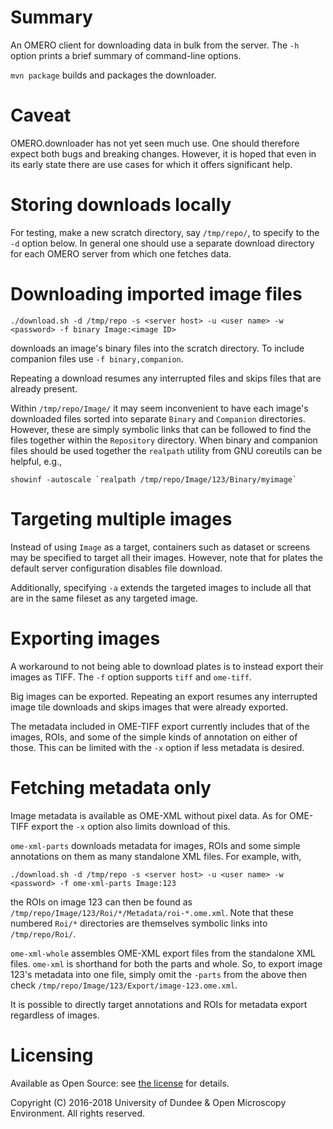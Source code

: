 # Summary

An OMERO client for downloading data in bulk from the server. The `-h`
option prints a brief summary of command-line options.

`mvn package` builds and packages the downloader.


# Caveat

OMERO.downloader has not yet seen much use. One should therefore expect
both bugs and breaking changes. However, it is hoped that even in its
early state there are use cases for which it offers significant help.


# Storing downloads locally

For testing, make a new scratch directory, say `/tmp/repo/`, to specify
to the `-d` option below. In general one should use a separate download
directory for each OMERO server from which one fetches data.


# Downloading imported image files

```
./download.sh -d /tmp/repo -s <server host> -u <user name> -w <password> -f binary Image:<image ID>
```

downloads an image's binary files into the scratch directory. To include
companion files use `-f binary,companion`.

Repeating a download resumes any interrupted files and skips files that
are already present.

Within `/tmp/repo/Image/` it may seem inconvenient to have each image's
downloaded files sorted into separate `Binary` and `Companion`
directories. However, these are simply symbolic links that can be
followed to find the files together within the `Repository` directory.
When binary and companion files should be used together the `realpath`
utility from GNU coreutils can be helpful, e.g.,
```
showinf -autoscale `realpath /tmp/repo/Image/123/Binary/myimage`
```


# Targeting multiple images

Instead of using `Image` as a target, containers such as dataset or
screens may be specified to target all their images. However, note that
for plates the default server configuration disables file download.

Additionally, specifying `-a` extends the targeted images to include all
that are in the same fileset as any targeted image.


# Exporting images

A workaround to not being able to download plates is to instead export
their images as TIFF. The `-f` option supports `tiff` and `ome-tiff`.

Big images can be exported. Repeating an export resumes any interrupted
image tile downloads and skips images that were already exported.

The metadata included in OME-TIFF export currently includes that of the
images, ROIs, and some of the simple kinds of annotation on either of
those. This can be limited with the `-x` option if less metadata is
desired.


# Fetching metadata only

Image metadata is available as OME-XML without pixel data. As for
OME-TIFF export the `-x` option also limits download of this.

`ome-xml-parts` downloads metadata for images, ROIs and some simple
annotations on them as many standalone XML files. For example, with,

```
./download.sh -d /tmp/repo -s <server host> -u <user name> -w <password> -f ome-xml-parts Image:123
```

the ROIs on image 123 can then be found as
`/tmp/repo/Image/123/Roi/*/Metadata/roi-*.ome.xml`. Note that these
numbered `Roi/*` directories are themselves symbolic links into
`/tmp/repo/Roi/`.

`ome-xml-whole` assembles OME-XML export files from the standalone XML
files. `ome-xml` is shorthand for both the parts and whole. So, to
export image 123's metadata into one file, simply omit the `-parts` from
the above then check `/tmp/repo/Image/123/Export/image-123.ome.xml`.

It is possible to directly target annotations and ROIs for metadata
export regardless of images.


# Licensing

Available as Open Source: see [the license](LICENSE.txt) for details.

Copyright (C) 2016-2018 University of Dundee & Open Microscopy Environment.
All rights reserved.
